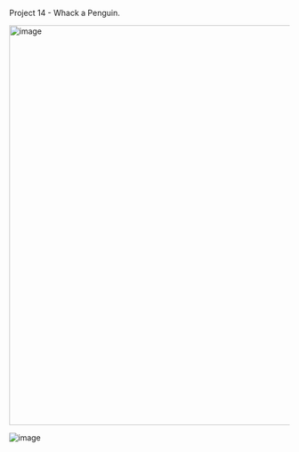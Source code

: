 Project 14 - Whack a Penguin.


<img width="719" alt="image" src="https://github.com/lucasnsp/100DaysOfSwift/assets/122572631/88c809bf-8937-4af7-a76c-a98c61d011e2">

![image](https://github.com/lucasnsp/100DaysOfSwift/assets/122572631/e4910d27-bbc4-4dc6-b00f-042d3f4343c5)
